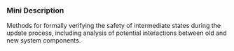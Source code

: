 ### Mini Description

Methods for formally verifying the safety of intermediate states during the update process, including analysis of potential interactions between old and new system components.
